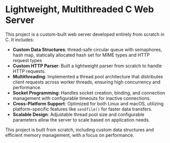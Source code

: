 <h1>Lightweight, Multithreaded C Web Server</h1>
<p>This project is a custom-built web server developed entirely from scratch in C. It includes:</p>
<ul>
  <li><strong>Custom Data Structures</strong>: thread-safe circular queue with semaphores, hash map, statically allocated hash set for MIME types and HTTP request types</li>
  <li><strong>Custom HTTP Parser</strong>: Built a lightweight parser from scratch to handle HTTP requests.</li>
  <li><strong>Multithreading</strong>: Implemented a thread pool architecture that distributes client requests across worker threads, ensuring high concurrency and performance.</li>
  <li><strong>Socket Programming</strong>: Handles socket creation, binding, and connection management with configurable timeouts for inactive connections.</li>
  <li><strong>Cross-Platform Support</strong>: Optimized for both Linux and macOS, utilizing platform-specific features like <code>sendfile()</code> for faster data transfers.</li>
  <li><strong>Scalable Design</strong>: Adjustable thread pool size and configurable parameters allow the server to scale based on application needs.</li>
</ul>
<p>This project is built from scratch, including custom data structures and efficient memory management, with a focus on performance.</p>
